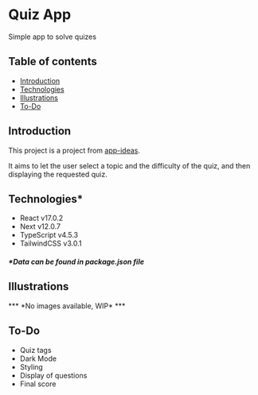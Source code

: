 # Quiz App

Simple app to solve quizes

## Table of contents
- [Introduction](#introduction)
- [Technologies](#technologies)
- [Illustrations](#illustrations)
- [To-Do](#to-do)

## Introduction
This project is a project from [app-ideas](https://github.com/rickywid/app-ideas).

It aims to let the user select a topic and the difficulty of the quiz, and then displaying the requested quiz.

## Technologies\*
- React v17.0.2
- Next v12.0.7
- TypeScript v4.5.3
- TailwindCSS v3.0.1
##### \*Data can be found in **package.json** file

## Illustrations
*** \*No images available, WIP\* ***

## To-Do
- Quiz tags
- Dark Mode
- Styling
- Display of questions
- Final score